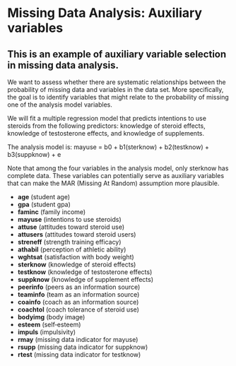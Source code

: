 # Missing Data Analysis: Auxiliary variables 

## This is an example of auxiliary variable selection in missing data analysis.

We want to assess whether there are systematic relationships between the probability of missing data and variables in the data set. More specifically, the goal is to identify variables that might relate to the probability of missing one of the analysis model variables. 

We will fit a multiple regression model that predicts intentions to use steroids from the following predictors: knowledge of steroid effects, knowledge of testosterone effects, and knowledge of supplements. 

The analysis model is: mayuse = b0 + b1(sterknow) + b2(testknow) + b3(suppknow) + e

Note that among the four variables in the analysis model, only sterknow has complete data. These variables can potentially serve as auxiliary variables that can make the MAR (Missing At Random) assumption more plausible.

* **age** (student age)
* **gpa** (student gpa)
* **faminc** (family income)
* **mayuse** (intentions to use steroids)
* **attuse** (attitudes toward steroid use)
* **attusers** (attitudes toward steroid users)
* **streneff** (strength training efficacy)
* **athabil** (perception of athletic ability)
* **wghtsat** (satisfaction with body weight)
* **sterknow** (knowledge of steroid effects)
* **testknow** (knowledge of testosterone effects)
* **suppknow** (knowledge of supplement effects)
* **peerinfo** (peers as an information source)
* **teaminfo** (team as an information source)
* **coainfo** (coach as an information source)
* **coachtol** (coach tolerance of steroid use)
* **bodyimg** (body image)
* **esteem** (self‐esteem)
* **impuls** (impulsivity)
* **rmay** (missing data indicator for mayuse)
* **rsupp** (missing data indicator for suppknow)
* **rtest** (missing data indicator for testknow)
